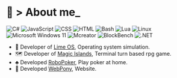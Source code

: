# 🐧 > About me_ 

![C#](https://img.shields.io/badge/C%23-239120?logo=c-sharp&logoColor=white&color=blue)
![JavaScript](https://img.shields.io/badge/JavaScript-F7DF1E?logo=javascript&logoColor=black&color=yellow)
![CSS](https://img.shields.io/badge/CSS-1572B6?logo=css3&logoColor=white&color=yellow)
![HTML](https://img.shields.io/badge/HTML-E34F26?logo=html5&logoColor=white&color=orange)
![Bash](https://img.shields.io/badge/Bash-4EAA25?logo=gnu-bash&logoColor=white)
![Lua](https://img.shields.io/badge/Lua-2C2D72?logo=lua&logoColor=white)
![Linux](https://img.shields.io/badge/Linux-KDE_neon-1D99F3?logo=linux&logoColor=white)
![Microsoft Windows 11](https://img.shields.io/badge/Microsoft_Windows_11-0078D7?logo=windows11&logoColor=white)
![Mcreator](https://img.shields.io/badge/Mcreator-000000?logo=Mcreator&logoColor=white&color=green)
![BlockBench](https://img.shields.io/badge/BlockBench-000000?logo=BlockBench&logoColor=white&color=3D8FCC)
![.NET](https://img.shields.io/badge/.NET-512BD4?logo=dotnet&logoColor=white)

- 🚀 Developer of [Lime OS](https://github.com/Kisonix-Dev/Lime), Operating system simulation.
- 🗺 Developer of [Magic Islands](https://github.com/Kisonix-Dev/Magic_Islands), Terminal turn based rpg game.
- ♣️ Developed [RoboPoker](https://github.com/Kisonix-Dev/RoboPoker), Play poker at home.
- 🎨 Developed [WebPony](https://github.com/Kisonix-Dev/WebPony), Website. 
